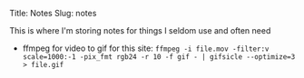 Title: Notes
Slug: notes

This is where I'm storing notes for things I seldom use and often need

* ffmpeg for video to gif for this site: `ffmpeg -i file.mov -filter:v scale=1000:-1 -pix_fmt rgb24 -r 10 -f gif - | gifsicle --optimize=3 > file.gif`